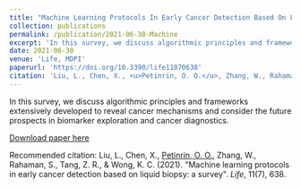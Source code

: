 ```yaml
---
title: "Machine Learning Protocols In Early Cancer Detection Based On Liquid Biopsy: A Survey"
collection: publications
permalink: /publication/2021-06-30-Machine
excerpt: 'In this survey, we discuss algorithmic principles and frameworks extensively developed to reveal cancer mechanisms and consider the future prospects in biomarker exploration and cancer diagnostics.'
date: 2021-06-30
venue: 'Life, MDPI'
paperurl: 'https://doi.org/10.3390/life11070638'
citation: 'Liu, L., Chen, X., <u>Petinrin, O. O.</u>, Zhang, W., Rahaman, S., Tang, Z. R., & Wong, K. C. (2021). &quot;Machine learning protocols in early cancer detection based on liquid biopsy: a survey&quot;. <i>Life</i>, 11(7), 638.'
---
```

In this survey, we discuss algorithmic principles and frameworks extensively developed to reveal cancer mechanisms and consider the future prospects in biomarker exploration and cancer diagnostics.

[Download paper here](http://olutomilayo.github.io/files/Paper12.pdf)

Recommended citation: Liu, L., Chen, X., <u>Petinrin, O. O.</u>, Zhang, W., Rahaman, S., Tang, Z. R., & Wong, K. C. (2021). "Machine learning protocols in early cancer detection based on liquid biopsy: a survey". <i>Life</i>, 11(7), 638.
